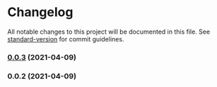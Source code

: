 # Changelog

All notable changes to this project will be documented in this file. See [standard-version](https://github.com/conventional-changelog/standard-version) for commit guidelines.

### [0.0.3](https://github.com/andre-lima/gh-actions-experiments/compare/v0.0.2...v0.0.3) (2021-04-09)

### 0.0.2 (2021-04-09)
